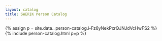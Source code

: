 ```yaml
---
layout: catalog
title: SWERIK Person Catalog
---
```

{% assign p = site.data._person-catalog.i-Fz6yNekPxrQJNJdVcHwFS2 %}
{% include person-catalog.html p=p %}

